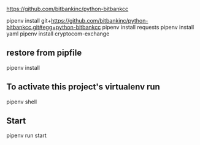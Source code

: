 https://github.com/bitbankinc/python-bitbankcc

pipenv install git+https://github.com/bitbankinc/python-bitbankcc.git#egg=python-bitbankcc
pipenv install requests
pipenv install yaml
pipenv install cryptocom-exchange

## restore from pipfile

pipenv install

## To activate this project's virtualenv run

pipenv shell

## Start

pipenv run start
